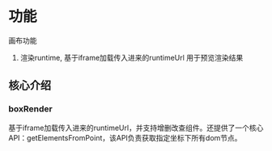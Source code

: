 # 功能

画布功能
1. 渲染runtime, 基于iframe加载传入进来的runtimeUrl
用于预览渲染结果

## 核心介绍

### boxRender
基于iframe加载传入进来的runtimeUrl，并支持增删改查组件。还提供了一个核心API：getElementsFromPoint，该API负责获取指定坐标下所有dom节点。


